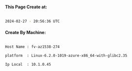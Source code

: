 
   
#### This Page Create at:

```bash

2024-02-27 - 20:56:36 UTC

```

#### Create By Machine:

```bash

Host Name : fv-az1538-274

platform  : Linux-6.2.0-1019-azure-x86_64-with-glibc2.35

Ip Local  : 10.1.0.45

```

